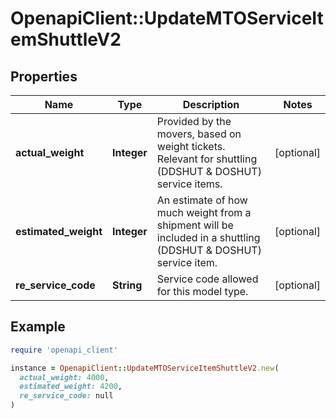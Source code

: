 # OpenapiClient::UpdateMTOServiceItemShuttleV2

## Properties

| Name | Type | Description | Notes |
| ---- | ---- | ----------- | ----- |
| **actual_weight** | **Integer** | Provided by the movers, based on weight tickets. Relevant for shuttling (DDSHUT &amp; DOSHUT) service items. | [optional] |
| **estimated_weight** | **Integer** | An estimate of how much weight from a shipment will be included in a shuttling (DDSHUT &amp; DOSHUT) service item. | [optional] |
| **re_service_code** | **String** | Service code allowed for this model type. | [optional] |

## Example

```ruby
require 'openapi_client'

instance = OpenapiClient::UpdateMTOServiceItemShuttleV2.new(
  actual_weight: 4000,
  estimated_weight: 4200,
  re_service_code: null
)
```

